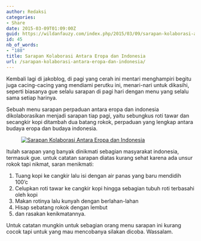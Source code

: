 ```yaml
---
author: Redaksi
categories:
- Share
date: 2015-03-09T01:09:00Z
guid: https://wildanfauzy.com/index.php/2015/03/09/sarapan-kolaborasi-antara-eropa-dan-indonesia/
id: 45
nb_of_words:
- "188"
title: Sarapan Kolaborasi Antara Eropa dan Indonesia
url: /sarapan-kolaborasi-antara-eropa-dan-indonesia/
---
```


Kembali lagi di jakoblog, di pagi yang cerah ini mentari menghampiri begitu juga cacing-cacing yang mendiami perutku ini, menari-nari untuk dikasihi, seperti biasanya gue selalu sarapan di pagi hari dengan menu yang selalu sama setiap harinya.

Sebuah menu sarapan perpaduan antara eropa dan indonesia dikolaborasikan menjadi sarapan tiap pagi, yaitu sebungkus roti tawar dan secangkir kopi ditambah dua batang rokok, perpaduan yang lengkap antara budaya eropa dan budaya indonesia.<figure class="wp-block-image size-large">

[<img src="https://wildanfauzyart.files.wordpress.com/2015/03/1eb33-fdfe9-kolaborasi.jpg?w=768" alt="Sarapan Kolaborasi Antara Eropa dan Indonesia" title="Sarapan Kolaborasi Antara Eropa dan Indonesia" data-recalc-dims="1" />](https://wildanfauzyart.files.wordpress.com/2015/03/1eb33-fdfe9-kolaborasi.jpg?w=768)</figure> 

Itulah sarapan yang banyak dinikmati sebagian masyarakat indonesia, termasuk gue. untuk catatan sarapan diatas kurang sehat karena ada unsur rokok tapi nikmat, saran menikmati:

  1. Tuang kopi ke cangkir lalu isi dengan air panas yang baru mendidih 100&#8217;c
  2. Celupkan roti tawar ke cangkir kopi hingga sebagian tubuh roti terbasahi oleh kopi
  3. Makan rotinya lalu kunyah dengan berlahan-lahan
  4. Hisap sebatang rokok dengan lembut
  5. dan rasakan kenikmatannya.

Untuk catatan mungkin untuk sebagian orang menu sarapan ini kurang cocok tapi untuk yang mau mencobanya silakan dicoba. Wassalam.